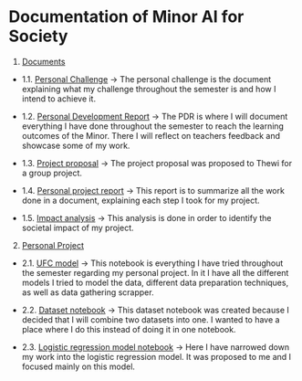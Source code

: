 # Documentation of Minor AI for Society
1. [Documents](Documents/)
  - 1.1. [Personal Challenge](Documents/Personal%20Challenge/PersonalChallenge.pdf) -> The personal challenge is the document explaining what my challenge throughout the semester is and how I intend to achieve it.

  - 1.2. [Personal Development Report](Documents/PDR/PDR.pdf) -> The PDR is where I will document everything I have done throughout the semester to reach the learning outcomes of the Minor. There I will reflect on teachers feedback and showcase some of my work.

  - 1.3. [Project proposal](Documents/Project%20Proposal/Proposal.md) -> The project proposal was proposed to Thewi for a group project.

  - 1.4. [Personal project report](Documents/Report_Personal_Project/RPP.pdf) -> This report is to summarize all the work done in a document, explaining each step I took for my project.

  - 1.5. [Impact analysis](Documents/Impact%20Analysis/Impact%20analysis.pdf) -> This analysis is done in order to identify the societal impact of my project.

2. [Personal Project](PythonCR/Personal%20project)
  - 2.1. [UFC model](PythonCR/Personal%20project/UfcModel.ipynb) -> This notebook is everything I have tried throughout the semester regarding my personal project. In it I have all the different models I tried to model the data, different data preparation techniques, as well as data gathering scrapper.

  - 2.2. [Dataset notebook](PythonCR/Personal%20Project/Dataset.ipynb) -> This dataset notebook was created because I decided that I will combine two datasets into one. I wanted to have a place where I do this instead of doing it in one notebook.

  - 2.3. [Logistic regression model notebook](PythonCR/Personal%20Project/LogisticRegressionUFC.ipynb) -> Here I have narrowed down my work into the logistic regression model. It was proposed to me and I focused mainly on this model.
